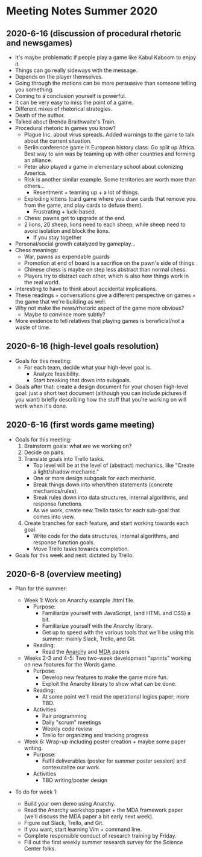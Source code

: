 # Meeting Notes Summer 2020

## 2020-6-16 (discussion of procedural rhetoric and newsgames)

- It's maybe problematic if people play a game like Kabul Kaboom to enjoy
  it.
- Things can go really sideways with the message.
- Depends on the player themselves.
- Going through the motions can be more persuasive than someone telling
  you something.
- Coming to a conclusion yourself is powerful.
- It can be very easy to miss the point of a game.
- Different mixes of rhetorical strategies.
- Death of the author.
- Talked about Brenda Braithwaite's Train.
- Procedural rhetoric in games you know?
    * Plague Inc. about virus spreads. Added warnings to the game to talk
      about the current situation.
    * Berlin conference game in European history class. Go split up
      Africa. Best way to win was by teaming up with other countries and
      forming an alliance.
    * Peter also played a game in elementary school about colonizing
      America.
    * Risk is another similar example. Some territories are worth more
      than others...
        * Resentment + teaming up + a lot of things.
    * Exploding kittens (card game where you draw cards that remove you
      from the game, and play cards to defuse them).
        * Frustrating + luck-based.
    * Chess: pawns get to upgrade at the end.
    * 2 lions, 20 sheep, lions need to each sheep, while sheep need to
      avoid isolation and block the lions.
        * If you stay together 
- Personal/social growth catalyzed by gameplay...
- Chess meanings:
    * War, pawns as expendable guards
    * Promotion at end of board is a sacrifice on the pawn's side of
      things.
    * Chinese chess is maybe on step less abstract than normal chess.
    * Players try to distract each other, which is also how things work
      in the real world.
- Interesting to have to think about accidental implications.
- These readings + conversations give a different perspective on games +
  the game that we're building as well.
- Why not make the news/rhetoric aspect of the game more obvious?
    * Maybe to convince more subtly?
- More evidence to tell relatives that playing games is beneficial/not a
  waste of time.


## 2020-6-16 (high-level goals resolution)

- Goals for this meeting:
   * For each team, decide what your high-level goal is.
       - Analyze feasibility.
       - Start breaking that down into subgoals.
- Goals after that: create a design document for your chosen high-level
  goal: just a short text document (although you can include pictures if
  you want) briefly describing how the stuff that you're working on will
  work when it's done.

## 2020-6-16 (first words game meeting)

- Goals for this meeting:
    1. Brainstorm goals: what are we working on?
    2. Decide on pairs.
    3. Translate goals into Trello tasks.
        * Top level will be at the level of (abstract) mechanics, like
          "Create a light/shadow mechanic."
        * One or more design subgoals for each mechanic.
        * Break things down into when/then statements (concrete
          mechanics/rules).
        * Break rules down into data structures, internal algorithms, and
          response functions.
        * As we work, create new Trello tasks for each sub-goal that comes into
          view.
    4. Create branches for each feature, and start working towards each
       goal.
        * Write code for the data structures, internal algorithms, and
          response function goals.
        * Move Trello tasks towards completion.
- Goals for this week and next: dictated by Trello.

## 2020-6-8 (overview meeting)

- Plan for the summer:
    * Week 1: Work on Anarchy example .html file.
        - Purpose:
            * Familiarize yourself with JavaScript, (and HTML and CSS) a bit.
            * Familiarize yourself with the Anarchy library.
            * Get up to speed with the various tools that we'll be using this
              summer: mainly Slack, Trello, and Git.
        - Reading:
            * Read the [Anarchy](readings/pdfs/incremental-chaos.pdf) and
              [MDA](readings/pdfs/MDA.pdf) papers
    * Weeks 2-3 and 4-5: Two two-week development "sprints" working on
      new features for the Words game.
        - Purpose:
            * Develop new features to make the game more fun.
            * Exploit the Anarchy library to show what can be done.
        - Reading:
            * At some point we'll read the operational logics paper; more TBD.
        - Activities
            * Pair programming
            * Daily "scrum" meetings
            * Weekly code review
            * Trello for organizing and tracking progress
    * Week 6: Wrap-up including poster creation + maybe some paper
      writing.
        - Purpose:
            * Fulfil deliverables (poster for summer poster session) and
              contexutalize our work.
        - Activities
            * TBD writing/poster design

- To do for week 1:
    * Build your own demo using Anarchy.
    * Read the Anarchy workshop paper + the MDA framework paper (we'll
      discuss the MDA paper a bit early next week).
    * Figure out Slack, Trello, and Git.
    * If you want, start learning Vim + command line.
    * Complete responsible conduct of research training by Friday.
    * Fill out the first weekly summer research survey for the Science
      Center folks.
